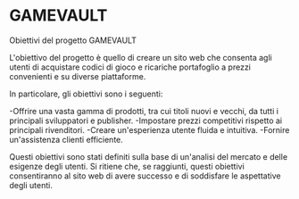 # GAMEVAULT
Obiettivi del progetto GAMEVAULT

L'obiettivo del progetto è quello di creare un sito web che consenta agli utenti di acquistare codici di gioco e ricariche portafoglio a prezzi convenienti e su diverse piattaforme.

In particolare, gli obiettivi sono i seguenti:

  -Offrire una vasta gamma di prodotti, tra cui titoli nuovi e vecchi, da tutti i principali sviluppatori e publisher.
  -Impostare prezzi competitivi rispetto ai principali rivenditori.
  -Creare un'esperienza utente fluida e intuitiva.
  -Fornire un'assistenza clienti efficiente.

Questi obiettivi sono stati definiti sulla base di un'analisi del mercato e delle esigenze degli utenti. Si ritiene che, se raggiunti, questi obiettivi consentiranno al sito web di avere successo e di soddisfare le aspettative degli utenti.
